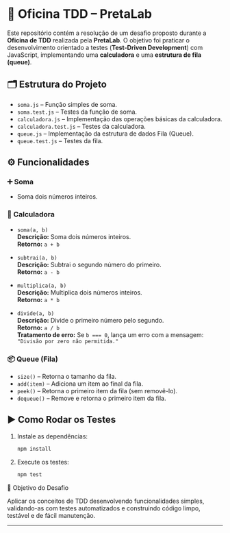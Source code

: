 # 🧪 Oficina TDD – PretaLab

Este repositório contém a resolução de um desafio proposto durante a **Oficina de TDD** realizada pela **PretaLab**. O objetivo foi praticar o desenvolvimento orientado a testes (**Test-Driven Development**) com JavaScript, implementando uma **calculadora** e uma **estrutura de fila (queue)**.

## 🗂️ Estrutura do Projeto

- `soma.js` – Função simples de soma.
- `soma.test.js` – Testes da função de soma.
- `calculadora.js` – Implementação das operações básicas da calculadora.
- `calculadora.test.js` – Testes da calculadora.
- `queue.js` – Implementação da estrutura de dados Fila (Queue).
- `queue.test.js` – Testes da fila.

## ⚙️ Funcionalidades

### ➕ Soma
- Soma dois números inteiros.

### 🧮 Calculadora

- `soma(a, b)`  
  **Descrição:** Soma dois números inteiros.  
  **Retorno:** `a + b`

- `subtrai(a, b)`  
  **Descrição:** Subtrai o segundo número do primeiro.  
  **Retorno:** `a - b`

- `multiplica(a, b)`  
  **Descrição:** Multiplica dois números inteiros.  
  **Retorno:** `a * b`

- `divide(a, b)`  
  **Descrição:** Divide o primeiro número pelo segundo.  
  **Retorno:** `a / b`  
  **Tratamento de erro:** Se `b === 0`, lança um erro com a mensagem: `"Divisão por zero não permitida."`
### 📦 Queue (Fila)
- `size()` – Retorna o tamanho da fila.
- `add(item)` – Adiciona um item ao final da fila.
- `peek()` – Retorna o primeiro item da fila (sem removê-lo).
- `dequeue()` – Remove e retorna o primeiro item da fila.

## ▶️ Como Rodar os Testes

1. Instale as dependências:
   ```bash
   npm install

2. Execute os testes:
   ```bash
   npm test

🎯 Objetivo do Desafio

Aplicar os conceitos de TDD desenvolvendo funcionalidades simples, validando-as com testes automatizados e construindo código limpo, testável e de fácil manutenção.

---

